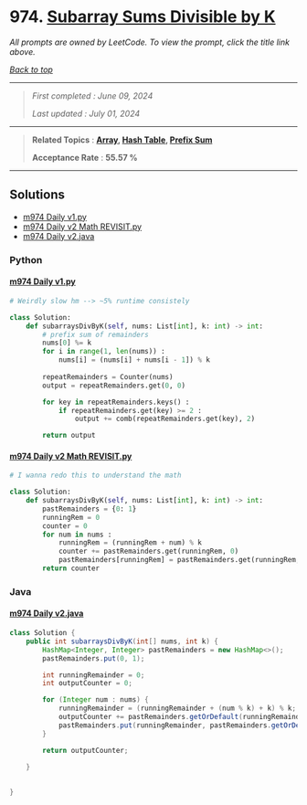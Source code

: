 # 974. [Subarray Sums Divisible by K](<https://leetcode.com/problems/subarray-sums-divisible-by-k>)

*All prompts are owned by LeetCode. To view the prompt, click the title link above.*

*[Back to top](<../README.md>)*

------

> *First completed : June 09, 2024*
>
> *Last updated : July 01, 2024*

------

> **Related Topics** : **[Array](<by_topic/Array.md>), [Hash Table](<by_topic/Hash Table.md>), [Prefix Sum](<by_topic/Prefix Sum.md>)**
>
> **Acceptance Rate** : **55.57 %**

------

## Solutions

- [m974 Daily v1.py](<../my-submissions/m974 Daily v1.py>)
- [m974 Daily v2 Math REVISIT.py](<../my-submissions/m974 Daily v2 Math REVISIT.py>)
- [m974 Daily v2.java](<../my-submissions/m974 Daily v2.java>)
### Python
#### [m974 Daily v1.py](<../my-submissions/m974 Daily v1.py>)
```Python
# Weirdly slow hm --> ~5% runtime consistely

class Solution:
    def subarraysDivByK(self, nums: List[int], k: int) -> int:
        # prefix sum of remainders
        nums[0] %= k
        for i in range(1, len(nums)) :
            nums[i] = (nums[i] + nums[i - 1]) % k
        
        repeatRemainders = Counter(nums)
        output = repeatRemainders.get(0, 0)

        for key in repeatRemainders.keys() :
            if repeatRemainders.get(key) >= 2 :
                output += comb(repeatRemainders.get(key), 2)

        return output
```

#### [m974 Daily v2 Math REVISIT.py](<../my-submissions/m974 Daily v2 Math REVISIT.py>)
```Python
# I wanna redo this to understand the math

class Solution:
    def subarraysDivByK(self, nums: List[int], k: int) -> int:
        pastRemainders = {0: 1}
        runningRem = 0
        counter = 0
        for num in nums :
            runningRem = (runningRem + num) % k
            counter += pastRemainders.get(runningRem, 0)
            pastRemainders[runningRem] = pastRemainders.get(runningRem, 0) + 1
        return counter

```

### Java
#### [m974 Daily v2.java](<../my-submissions/m974 Daily v2.java>)
```Java
class Solution {
    public int subarraysDivByK(int[] nums, int k) {
        HashMap<Integer, Integer> pastRemainders = new HashMap<>();
        pastRemainders.put(0, 1);

        int runningRemainder = 0;
        int outputCounter = 0;

        for (Integer num : nums) {
            runningRemainder = (runningRemainder + (num % k) + k) % k;
            outputCounter += pastRemainders.getOrDefault(runningRemainder, 0);
            pastRemainders.put(runningRemainder, pastRemainders.getOrDefault(runningRemainder, 0) + 1);
        }

        return outputCounter;
        
    }

    
}
```

